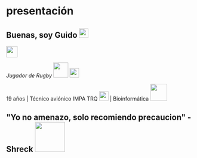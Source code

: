 # presentación
<h2>Buenas, soy Guido <img src="https://upload.wikimedia.org/wikipedia/commons/8/89/Half-Life_lambda_logo.svg" width="25"></h2>

[<img src="https://anthoncode.com/wp-content/uploads/2019/07/logo-minimalist-instagram.png" height="30">](https://www.instagram.com/guidovilardo/)

*Jugador de Rugby* <img src="https://www.xafarstudio.com/wp-content/uploads/2021/06/wings-xafarstudio-17.png" width="40"> <img src="http://cuq.com.ar/wp-content/uploads/2020/08/escudo2020_2.png" width="25">

19 años | Técnico aviónico IMPA TRQ <img src="https://static.wixstatic.com/media/ece9ad_22177441ef094a0a8dd4a5309195de7e~mv2.png/v1/fill/w_643,h_203,al_c,lg_1,q_85,enc_auto/Impa%20Logo.png" width="25"> | Bioinformática <img src="https://d7lju56vlbdri.cloudfront.net/var/ezwebin_site/storage/images/_aliases/img_1col/noticias/un-nuevo-metodo-en-3d-mejora-el-estudio-de-las-proteinas/5382595-3-esl-MX/Un-nuevo-metodo-en-3D-mejora-el-estudio-de-las-proteinas.png" width="45">



"Yo no amenazo, solo recomiendo precaucion" - **Shreck** <img src="https://plantillasdememes.com/img/plantillas/shrek-sosteniendo-una-espada-gigante11570830240.png" width="80">
---
